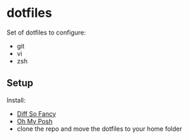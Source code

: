# dotfiles

Set of dotfiles to configure:
 - git
 - vi
 - zsh

## Setup

Install:
 - [Diff So Fancy](https://github.com/so-fancy/diff-so-fancy)
 - [Oh My Posh](https://ohmyposh.dev/)
 - clone the repo and move the dotfiles to your home folder
